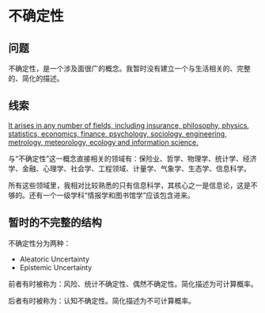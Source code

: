# 不确定性

## 问题​

不确定性，是一个涉及面很广的概念。我暂时没有建立一个与生活相关的、完整的、简化的描述。

## 线索

[It arises in any number of fields, including insurance, philosophy, physics, statistics, economics, finance, psychology, sociology, engineering, metrology, meteorology, ecology and information science.](https://en.wikipedia.org/wiki/Uncertainty#Philosophy)

与“不确定性”这一概念直接相关的领域有：保险业、哲学、物理学、统计学、经济学、金融、心理学、社会学、工程领域、计量学、气象学、生态学、信息科学。

所有这些领域里，我相对比较熟悉的只有信息科学，其核心之一是信息论，这是不够的。还有一个一级学科“情报学和图书馆学”应该包含进来。

## 暂时的不完整的结构

不确定性分为两种：

* Aleatoric Uncertainty
* Epistemic Uncertainty

前者有时被称为：风险、统计不确定性、偶然不确定性。简化描述为可计算概率。

后者有时被称为：认知不确定性。简化描述为不可计算概率。

